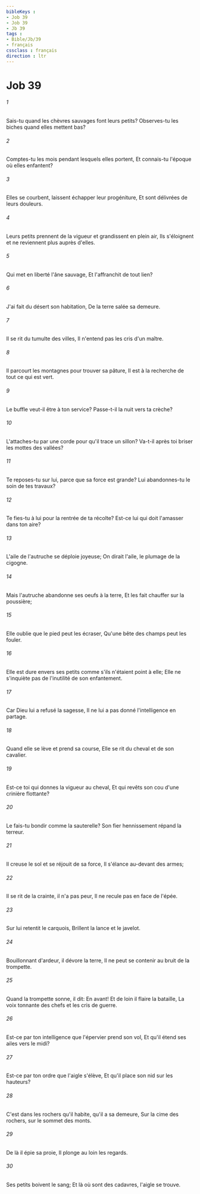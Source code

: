```yaml
---
bibleKeys : 
- Job 39
- Job 39
- Jb 39
tags : 
- Bible/Jb/39
- français
cssclass : français
direction : ltr
---
```


# Job 39

###### 1
Sais-tu quand les chèvres sauvages font leurs petits? Observes-tu les biches quand elles mettent bas?
###### 2
Comptes-tu les mois pendant lesquels elles portent, Et connais-tu l'époque où elles enfantent?
###### 3
Elles se courbent, laissent échapper leur progéniture, Et sont délivrées de leurs douleurs.
###### 4
Leurs petits prennent de la vigueur et grandissent en plein air, Ils s'éloignent et ne reviennent plus auprès d'elles.
###### 5
Qui met en liberté l'âne sauvage, Et l'affranchit de tout lien?
###### 6
J'ai fait du désert son habitation, De la terre salée sa demeure.
###### 7
Il se rit du tumulte des villes, Il n'entend pas les cris d'un maître.
###### 8
Il parcourt les montagnes pour trouver sa pâture, Il est à la recherche de tout ce qui est vert.
###### 9
Le buffle veut-il être à ton service? Passe-t-il la nuit vers ta crèche?
###### 10
L'attaches-tu par une corde pour qu'il trace un sillon? Va-t-il après toi briser les mottes des vallées?
###### 11
Te reposes-tu sur lui, parce que sa force est grande? Lui abandonnes-tu le soin de tes travaux?
###### 12
Te fies-tu à lui pour la rentrée de ta récolte? Est-ce lui qui doit l'amasser dans ton aire?
###### 13
L'aile de l'autruche se déploie joyeuse; On dirait l'aile, le plumage de la cigogne.
###### 14
Mais l'autruche abandonne ses oeufs à la terre, Et les fait chauffer sur la poussière;
###### 15
Elle oublie que le pied peut les écraser, Qu'une bête des champs peut les fouler.
###### 16
Elle est dure envers ses petits comme s'ils n'étaient point à elle; Elle ne s'inquiète pas de l'inutilité de son enfantement.
###### 17
Car Dieu lui a refusé la sagesse, Il ne lui a pas donné l'intelligence en partage.
###### 18
Quand elle se lève et prend sa course, Elle se rit du cheval et de son cavalier.
###### 19
Est-ce toi qui donnes la vigueur au cheval, Et qui revêts son cou d'une crinière flottante?
###### 20
Le fais-tu bondir comme la sauterelle? Son fier hennissement répand la terreur.
###### 21
Il creuse le sol et se réjouit de sa force, Il s'élance au-devant des armes;
###### 22
Il se rit de la crainte, il n'a pas peur, Il ne recule pas en face de l'épée.
###### 23
Sur lui retentit le carquois, Brillent la lance et le javelot.
###### 24
Bouillonnant d'ardeur, il dévore la terre, Il ne peut se contenir au bruit de la trompette.
###### 25
Quand la trompette sonne, il dit: En avant! Et de loin il flaire la bataille, La voix tonnante des chefs et les cris de guerre.
###### 26
Est-ce par ton intelligence que l'épervier prend son vol, Et qu'il étend ses ailes vers le midi?
###### 27
Est-ce par ton ordre que l'aigle s'élève, Et qu'il place son nid sur les hauteurs?
###### 28
C'est dans les rochers qu'il habite, qu'il a sa demeure, Sur la cime des rochers, sur le sommet des monts.
###### 29
De là il épie sa proie, Il plonge au loin les regards.
###### 30
Ses petits boivent le sang; Et là où sont des cadavres, l'aigle se trouve.
